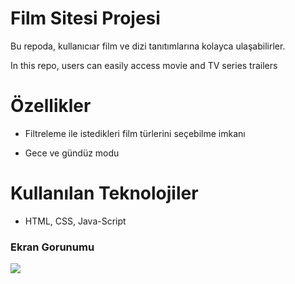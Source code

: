 # Film Sitesi Projesi 

Bu repoda, kullanıcıar film ve dizi tanıtımlarına kolayca ulaşabilirler.

In this repo, users can easily access movie and TV series trailers

# Özellikler

- Filtreleme ile istedikleri film türlerini seçebilme imkanı

- Gece ve gündüz modu

# Kullanılan Teknolojiler 
- HTML, CSS, Java-Script

<h3> Ekran Gorunumu</h3>

![](2.film%20sitesi.gif)



